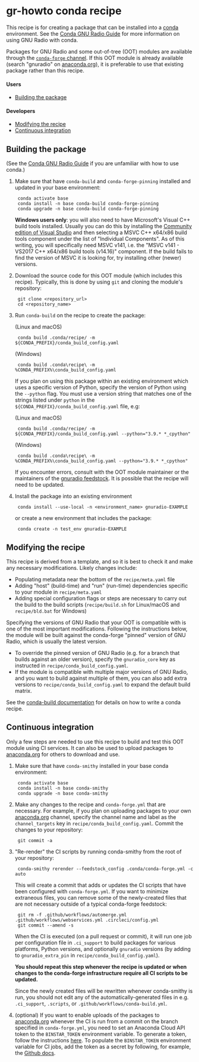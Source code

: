 # gr-howto conda recipe

This recipe is for creating a package that can be installed into a [conda](https://docs.conda.io/en/latest/) environment. See the [Conda GNU Radio Guide](https://wiki.gnuradio.org/index.php/CondaInstall) for more information on using GNU Radio with conda.

Packages for GNU Radio and some out-of-tree (OOT) modules are available through the [`conda-forge` channel](https://conda-forge.org/). If this OOT module is already available (search "gnuradio" on [anaconda.org](https://anaconda.org)), it is preferable to use that existing package rather than this recipe.

#### Users

- [Building the package](#building-the-package)

#### Developers

- [Modifying the recipe](#modifying-the-recipe)
- [Continuous integration](#continuous-integration)


## Building the package

(See the [Conda GNU Radio Guide](https://wiki.gnuradio.org/index.php/CondaInstall) if you are unfamiliar with how to use conda.)

1. Make sure that have `conda-build` and `conda-forge-pinning` installed and updated in your base environment:

        conda activate base
        conda install -n base conda-build conda-forge-pinning
        conda upgrade -n base conda-build conda-forge-pinning

    **Windows users only**: you will also need to have Microsoft's Visual C++ build tools installed. Usually you can do this by installing the [Community edition of Visual Studio](https://visualstudio.microsoft.com/free-developer-offers/) and then selecting a MSVC C++ x64/x86 build tools component under the list of "Individual Components". As of this writing, you will specifically need MSVC v141, i.e. the "MSVC v141 - VS2017 C++ x64/x86 build tools (v14.16)" component. If the build fails to find the version of MSVC it is looking for, try installing other (newer) versions.

2. Download the source code for this OOT module (which includes this recipe). Typically, this is done by using `git` and cloning the module's repository:

        git clone <repository_url>
        cd <repository_name>

3. Run `conda-build` on the recipe to create the package:

    (Linux and macOS)

        conda build .conda/recipe/ -m ${CONDA_PREFIX}/conda_build_config.yaml

    (Windows)

        conda build .conda\recipe\ -m %CONDA_PREFIX%\conda_build_config.yaml

    If you plan on using this package within an existing environment which uses a specific version of Python, specify the version of Python using the `--python` flag. You must use a version string that matches one of the strings listed under `python` in the `${CONDA_PREFIX}/conda_build_config.yaml` file, e.g:

    (Linux and macOS)

        conda build .conda/recipe/ -m ${CONDA_PREFIX}/conda_build_config.yaml --python="3.9.* *_cpython"

    (Windows)

        conda build .conda\recipe\ -m %CONDA_PREFIX%\conda_build_config.yaml --python="3.9.* *_cpython"

    If you encounter errors, consult with the OOT module maintainer or the maintainers of the [gnuradio feedstock](https://github.com/conda-forge/gnuradio-feedstock). It is possible that the recipe will need to be updated.

4. Install the package into an existing environment

        conda install --use-local -n <environment_name> gnuradio-EXAMPLE

    or create a new environment that includes the package:

        conda create -n test_env gnuradio-EXAMPLE


## Modifying the recipe

This recipe is derived from a template, and so it is best to check it and make any necessary modifications. Likely changes include:

- Populating metadata near the bottom of the `recipe/meta.yaml` file
- Adding "host" (build-time) and "run" (run-time) dependencies specific to your module in `recipe/meta.yaml`
- Adding special configuration flags or steps are necessary to carry out the build to the build scripts (`recipe/build.sh` for Linux/macOS and `recipe/bld.bat` for Windows)

Specifying the versions of GNU Radio that your OOT is compatible with is one of the most important modifications. Following the instructions below, the module will be built against the conda-forge "pinned" version of GNU Radio, which is usually the latest version.

- To override the pinned version of GNU Radio (e.g. for a branch that builds against an older version), specify the `gnuradio_core` key as instructed in `recipe/conda_build_config.yaml`.
- If the module is compatible with multiple major versions of GNU Radio, and you want to build against multiple of them, you can also add extra versions to `recipe/conda_build_config.yaml` to expand the default build matrix.

See the [conda-build documentation](https://docs.conda.io/projects/conda-build/en/latest/index.html) for details on how to write a conda recipe.


## Continuous integration

Only a few steps are needed to use this recipe to build and test this OOT module using CI services. It can also be used to upload packages to [anaconda.org](https://anaconda.org) for others to download and use.

1. Make sure that have `conda-smithy` installed in your base conda environment:

        conda activate base
        conda install -n base conda-smithy
        conda upgrade -n base conda-smithy

2. Make any changes to the recipe and `conda-forge.yml` that are necessary. For example, if you plan on uploading packages to your own [anaconda.org](https://anaconda.org) channel, specify the channel name and label as the `channel_targets` key in `recipe/conda_build_config.yaml`. Commit the changes to your repository:

        git commit -a

3. "Re-render" the CI scripts by running conda-smithy from the root of your repository:

        conda-smithy rerender --feedstock_config .conda/conda-forge.yml -c auto

    This will create a commit that adds or updates the CI scripts that have been configured with `conda-forge.yml`. If you want to minimize extraneous files, you can remove some of the newly-created files that are not necessary outside of a typical conda-forge feedstock:

        git rm -f .github/workflows/automerge.yml .github/workflows/webservices.yml .circleci/config.yml
        git commit --amend -s

    When the CI is executed (on a pull request or commit), it will run one job per configuration file in `.ci_support` to build packages for various platforms, Python versions, and optionally `gnuradio` versions (by adding to `gnuradio_extra_pin` in `recipe/conda_build_config.yaml`).

    **You should repeat this step whenever the recipe is updated or when changes to the conda-forge infrastructure require all CI scripts to be updated.**

    Since the newly created files will be rewritten whenever conda-smithy is run, you should not edit any of the automatically-generated files in e.g. `.ci_support`, `.scripts`, or `.github/workflows/conda-build.yml`.

4. (optional) If you want to enable uploads of the packages to [anaconda.org](https://anaconda.org) whenever the CI is run from a commit on the branch specified in `conda-forge.yml`, you need to set an Anaconda Cloud API token to the `BINSTAR_TOKEN` environment variable. To generate a token, follow the instructions [here](https://docs.anaconda.com/anacondaorg/user-guide/tasks/work-with-accounts/#creating-access-tokens). To populate the `BINSTAR_TOKEN` environment variable for CI jobs, add the token as a secret by following, for example, the [Github docs](https://docs.github.com/en/actions/reference/encrypted-secrets).
